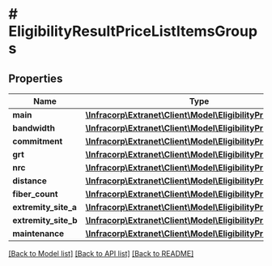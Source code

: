 # # EligibilityResultPriceListItemsGroups

## Properties

Name | Type | Description | Notes
------------ | ------------- | ------------- | -------------
**main** | [**\Infracorp\Extranet\Client\Model\EligibilityPriceListItem[]**](EligibilityPriceListItem.md) |  | [optional]
**bandwidth** | [**\Infracorp\Extranet\Client\Model\EligibilityPriceListItem[]**](EligibilityPriceListItem.md) |  | [optional]
**commitment** | [**\Infracorp\Extranet\Client\Model\EligibilityPriceListItem[]**](EligibilityPriceListItem.md) |  | [optional]
**grt** | [**\Infracorp\Extranet\Client\Model\EligibilityPriceListItem[]**](EligibilityPriceListItem.md) |  | [optional]
**nrc** | [**\Infracorp\Extranet\Client\Model\EligibilityPriceListItem[]**](EligibilityPriceListItem.md) |  | [optional]
**distance** | [**\Infracorp\Extranet\Client\Model\EligibilityPriceListItem[]**](EligibilityPriceListItem.md) |  | [optional]
**fiber_count** | [**\Infracorp\Extranet\Client\Model\EligibilityPriceListItem[]**](EligibilityPriceListItem.md) |  | [optional]
**extremity_site_a** | [**\Infracorp\Extranet\Client\Model\EligibilityPriceListItem[]**](EligibilityPriceListItem.md) |  | [optional]
**extremity_site_b** | [**\Infracorp\Extranet\Client\Model\EligibilityPriceListItem[]**](EligibilityPriceListItem.md) |  | [optional]
**maintenance** | [**\Infracorp\Extranet\Client\Model\EligibilityPriceListItem[]**](EligibilityPriceListItem.md) |  | [optional]

[[Back to Model list]](../../README.md#models) [[Back to API list]](../../README.md#endpoints) [[Back to README]](../../README.md)
